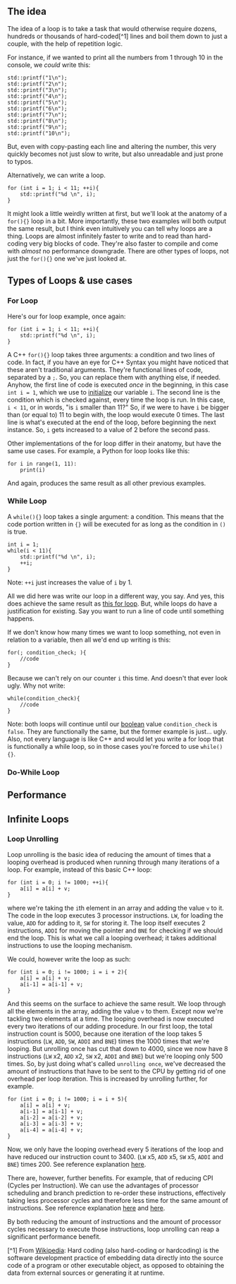 ## The idea

The idea of a loop is to take a task that would otherwise require dozens, hundreds or thousands of hard-coded[^1] lines and boil them down to just a couple, with the help of repetition logic.

For instance, if we wanted to print all the numbers from 1 through 10 in the console, we _could_ write this:
```
std::printf("1\n");
std::printf("2\n");
std::printf("3\n");
std::printf("4\n");
std::printf("5\n");
std::printf("6\n");
std::printf("7\n");
std::printf("8\n");
std::printf("9\n");
std::printf("10\n");
```
But, even with copy-pasting each line and altering the number, this very quickly becomes not just slow to write, but also unreadable and just prone to typos.

Alternatively, we can write a loop.
```
for (int i = 1; i < 11; ++i){
    std::printf("%d \n", i);
}
```

It might look a little weirdly written at first, but we'll look at the anatomy of a `for(){}` loop in a bit. More importantly, these two examples will both output the same result, but I think even intuitively you can tell why loops are a thing. Loops are almost infinitely faster to write and to read than hard-coding very big blocks of code. They're also faster to compile and come with _almost_ no performance downgrade. There are other types of loops, not just the `for(){}` one we've just looked at.

## Types of Loops & use cases

### For Loop

Here's our for loop example, once again:
```
for (int i = 1; i < 11; ++i){
    std::printf("%d \n", i);
}
```

A C++ `for(){}` loop takes three arguments: a condition and two lines of code. In fact, if you have an eye for C++ Syntax you might have noticed that these aren't traditional arguments. They're functional lines of code, separated by a `;`. So, you can replace them with anything else, if needed. Anyhow, the first line of code is executed _once_ in the beginning, in this case `int i = 1`, which we use to [initialize](../02.5%20-%20Language%20Specifics/C++/Basics.md#c++-variables) our variable `i`. The second line is the condition which is checked against, every time the loop is run. In this case, `i < 11`, or in words, "is `i` smaller than 11?" So, if we were to have `i` be bigger than (or equal to) 11 to begin with, the loop would execute 0 times. The last line is what's executed at the end of the loop, before beginning the next instance. So, `i` gets increased to a value of 2 before the second pass.

Other implementations of the for loop differ in their anatomy, but have the same use cases. For example, a Python for loop looks like this:
```
for i in range(1, 11):
    print(i)
```
And again, produces the same result as all other previous examples.

### While Loop

A `while(){}` loop takes a single argument: a condition. This means that the code portion written in `{}` will be executed for as long as the condition in `()` is true.
```
int i = 1;
while(i < 11){
    std::printf("%d \n", i);
    ++i;
}
```
Note: `++i` just increases the value of `i` by 1.

All we did here was write our loop in a different way, you say. And yes, this does achieve the same result as [this for loop](Loops.md#for-loop). But, while loops do have a justification for existing. Say you want to run a line of code until something happens. 

If we don't know how many times we want to loop something, not even in relation to a variable, then all we'd end up writing is this:
```
for(; condition_check; ){
    //code
}
```
Because we can't rely on our counter `i` this time. And doesn't that ever look ugly. Why not write:
```
while(condition_check){
    //code
}
```
Note: both loops will continue until our [boolean](Basics.md#booleans) value `condition_check` is `false`. They are functionally the same, but the former example is just... ugly. Also, not every language is like C++ and would let you write a for loop that is functionally a while loop, so in those cases you're forced to use `while(){}`.

### Do-While Loop

## Performance

## Infinite Loops

### Loop Unrolling

Loop unrolling is the basic idea of reducing the amount of times that a looping overhead is produced when running through many iterations of a loop. For example, instead of this basic C++ loop:
```
for (int i = 0; i != 1000; ++i){
    a[i] = a[i] + v;
}
```
where we're taking the `i`th element in an array and adding the value `v` to it.
The code in the loop executes 3 processor instructions. `LW`, for loading the value, `ADD` for adding to it, `SW` for storing it. The loop itself executes 2 instructions, `ADDI` for moving the pointer and `BNE` for checking if we should end the loop. This is what we call a looping overhead; it takes additional instructions to use the looping mechanism.

We could, however write the loop as such:
```
for (int i = 0; i != 1000; i = i + 2){
    a[i] = a[i] + v;
    a[i-1] = a[i-1] + v;
}
```
And this seems on the surface to achieve the same result. We loop through all the elements in the array, adding the value `v` to them. Except now we're tackling two elements at a time. The looping overhead is now executed every two iterations of our adding procedure. In our first loop, the total instruction count is 5000, because one iteration of the loop takes 5 instructions (`LW`, `ADD`, `SW`, `ADDI` and `BNE`) times the 1000 times that we're looping. But unrolling once has cut that down to 4000, since we now have 8 instructions (`LW` x2, `ADD` x2, `SW` x2, `ADDI` and `BNE`) but we're looping only 500 times.
So, by just doing what's called `unrolling once`, we've decreased the amount of instructions that have to be sent to the CPU by getting rid of one overhead per loop iteration. This is increased by unrolling further, for example.
```
for (int i = 0; i != 1000; i = i + 5){
    a[i] = a[i] + v;
    a[i-1] = a[i-1] + v;
    a[i-2] = a[i-2] + v;
    a[i-3] = a[i-3] + v;
    a[i-4] = a[i-4] + v;
}
```
Now, we only have the looping overhead every 5 iterations of the loop and have reduced our instruction count to 3400. (`LW` x5, `ADD` x5, `SW` x5, `ADDI` and `BNE`) times 200. See reference explanation [here](https://www.youtube.com/watch?v=2efeXxcYBPs).

There are, however, further benefits. For example, that of reducing CPI (Cycles per Instruction). We can use the advantages of processor scheduling and branch prediction to re-order these instructions, effectively taking less processor cycles and therefore less time for the same amount of instructions. See reference explanation [here](https://www.youtube.com/watch?v=2nx0ZCg5D9g) and [here](https://www.youtube.com/watch?v=LTmE21VmzIk).

By both reducing the amount of instructions and the amount of processor cycles necessary to execute those instructions, loop unrolling can reap a significant performance benefit.

[^1] From [Wikipedia](https://en.wikipedia.org/wiki/Hard_coding): Hard coding (also hard-coding or hardcoding) is the software development practice of embedding data directly into the source code of a program or other executable object, as opposed to obtaining the data from external sources or generating it at runtime. 